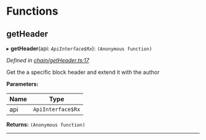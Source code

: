 

# Functions

<a id="getheader"></a>

##  getHeader

▸ **getHeader**(api: *`ApiInterface$Rx`*): `(Anonymous function)`

*Defined in [chain/getHeader.ts:17](https://github.com/polkadot-js/api/blob/0e73f22/packages/api-derive/src/chain/getHeader.ts#L17)*

Get the a specific block header and extend it with the author

**Parameters:**

| Name | Type |
| ------ | ------ |
| api | `ApiInterface$Rx` |

**Returns:** `(Anonymous function)`

___

